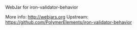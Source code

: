 WebJar for iron-validator-behavior

More info: http://webjars.org
Upstream:  https://github.com/PolymerElements/iron-validator-behavior